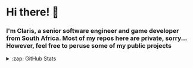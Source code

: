 # Hi there! 👋

### I'm Claris, a senior software engineer and game developer from South Africa. Most of my repos here are private, sorry... However, feel free to peruse some of my public projects

<details>
  <summary>:zap: GitHub Stats</summary>

  <img align="left" alt="My GitHub Stats" src="https://github-readme-stats-claris.vercel.app/api?username=TheDollarGameStore&show_icons=true&hide_border=false&title_color=ff652f&icon_color=FFE400&bg_color=09131B&text_color=ffffff&border_color=0c1a25" />

</details>
<!--
**TheDollarGameStore/TheDollarGameStore** is a ✨ _special_ ✨ repository because its `README.md` (this file) appears on your GitHub profile.

Here are some ideas to get you started:

- 🔭 I’m currently working on ...
- 🌱 I’m currently learning ...
- 👯 I’m looking to collaborate on ...
- 🤔 I’m looking for help with ...
- 💬 Ask me about ...
- 📫 How to reach me: ...
- 😄 Pronouns: ...
- ⚡ Fun fact: ...
-->

